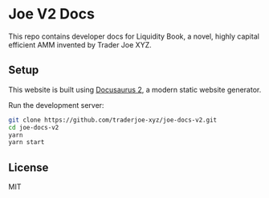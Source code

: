 # Joe V2 Docs

This repo contains developer docs for Liquidity Book, a novel, highly capital efficient AMM invented by Trader Joe XYZ. 

## Setup
This website is built using [Docusaurus 2](https://docusaurus.io/), a modern static website generator.

Run the development server:

```bash
git clone https://github.com/traderjoe-xyz/joe-docs-v2.git
cd joe-docs-v2
yarn
yarn start
```

## License
MIT
